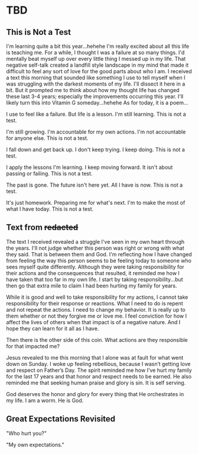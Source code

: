 # TBD

## This is Not a Test

I'm learning quite a bit this year...hehehe I'm really excited about all this life is teaching me. For a while, I thought I was a failure at so many things. I'd mentally beat myself up over every little thing I messed up in my life. That negative self-talk created a landfill style landscape in my mind that made it difficult to feel any sort of love for the good parts about who I am. I received a text this morning that sounded like something I use to tell myself when I was struggling with the darkest moments of my life. I'll dissect it here in a bit. But it prompted me to think about how my thought life has changed these last 3-4 years; especially the improvements occurring this year. I'll likely turn this into Vitamin G someday...hehehe As for today, it is a poem...

I use to feel like a failure.
But life is a lesson.
I'm still learning.
This is not a test.

I'm still growing.
I'm accountable for my own actions.
I'm not accountable for anyone else.
This is not a test.

I fall down and get back up.
I don't keep trying.
I keep doing.
This is not a test.

I apply the lessons I'm learning.
I keep moving forward.
It isn't about passing or failing.
This is not a test.

The past is gone.
The future isn't here yet.
All I have is now.
This is not a test.

It's just homework.
Preparing me for what's next.
I'm to make the most of what I have today.
This is not a test.

## Text from ~~redacted~~

The text I received revealed a struggle I've seen in my own heart through the years. I'll not judge whether this person was right or wrong with what they said. That is between them and God. I'm reflecting how I have changed from feeling the way this person seems to be feeling today to someone who sees myself quite differently. Although they were taking responsibility for their actions and the consequences that resulted, it reminded me how I have taken that too far in my own life. I start by taking responsibility...but then go that extra mile to claim I had been hurting my family for years.

While it is good and well to take responsibility for my actions, I cannot take responsibility for their response or reactions. What I need to do is repent and not repeat the actions. I need to change my behavior. It is really up to them whether or not they forgive me or love me. I feel conviction for how I affect the lives of others when that impact is of a negative nature. And I hope they can learn for it all as I have.

Then there is the other side of this coin. What actions are they responsible for that impacted me?

Jesus revealed to me this morning that I alone was at fault for what went down on Sunday. I woke up feeling rebellious, because I wasn’t getting love and respect on Father’s Day. The spirit reminded me how I’ve hurt my family for the last 17 years and that honor and respect needs to be earned. He also reminded me that seeking human praise and glory is sin. It is self serving. 

God deserves the honor and glory for every thing that He orchestrates in my life. I am a worm. He is God.

## Great Expectations Revisited

"Who hurt you?"

"My own expectations."